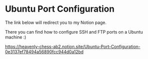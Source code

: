 # Ubuntu Port Configuration
The link below will redirect you to my Notion page. 

There you can find how to configure SSH and FTP ports on a Ubuntu machine :)


https://heavenly-chess-ab2.notion.site/Ubuntu-Port-Configuration-0e3137ef78494a56890fcc944d0a12bd
